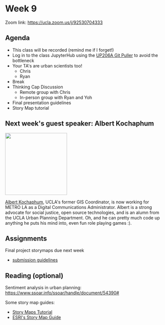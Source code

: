 # Week 9

Zoom link: https://ucla.zoom.us/j/92530704333

## Agenda

*   This class will be recorded (remind me if I forget!)
*   Log in to the class JupyterHub using the [UP206A Git Puller](https://jupyter.idre.ucla.edu/hub/user-redirect/git-pull?repo=https%3A%2F%2Fgithub.com%2Fyohman%2F22W-UP206A&urlpath=lab%2Ftree%2F22W-UP206A%2F&branch=master) to avoid the bottleneck
*   Your TA's are urban scientists too!
    * Chris
    * Ryan
*   Break
*   Thinking Cap Discussion
    * Remote group with Chris
    * In-person group with Ryan and Yoh
*   Final presentation guidelines
*   Story Map tutorial

## Next week's guest speaker: Albert Kochaphum

<img src="https://idre.ucla.edu/wp-content/uploads/2014/09/Albert-Kochaphum.jpg" width=200>

[Albert Kochaphum](https://www.linkedin.com/in/albertkun/), UCLA's former GIS Coordinator, is now working for METRO LA as a Digital Communications Administrator. Albert is a strong advocate for social justice, open source technologies, and is an alumn from the UCLA Urban Planning Department. Oh, and he can pretty much code up anything he puts his mind into, even fun role playing games :). 

## Assignments

Final project storymaps due next week
- [submission guidelines](https://github.com/yohman/22W-UP206A/blob/master/Midterm%20and%20Finals/readme.md#final-project-30-of-your-final-grade)

## Reading (optional)
Sentiment analysis in urban planning: https://www.ssoar.info/ssoar/handle/document/54390#

Some story map guides:

- [Story Maps Tutorial](https://ucladataguides.readthedocs.io/en/latest/presenting_data/storymaps.html)
- [ESRI's Story Map Guide](https://storymaps.arcgis.com/stories/429bc4eed5f145109e603c9711a33407)


